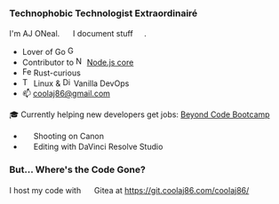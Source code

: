 ### Technophobic Technologist Extraordinairé

I'm AJ ONeal. <img src="https://git.coolaj86.com/img/favicon.png" alt="" width="16" /> I document stuff <img src="https://commonmark.org/images/markdown-mark-apple-touch.png" alt="" width="16" />.

- Lover of Go <img src="https://golang.org/favicon.ico" alt="Golang favicon" width="16" />
- Contributor to <img src="https://nodejs.org/static/images/favicons/favicon.ico" alt="Node.js favicon" width="16" /> [Node.js core](https://github.com/nodejs/node/commits?author=solderjs)
- <img src="https://rustacean.net/favicon.png" alt="Ferris (Rust Mascot) favicon" width="16" /> Rust-curious
- <img src="https://www.kernel.org/theme/images/logos/favicon.png" alt="Tux (Linux Mascot) favicon" width="16" /> Linux & <img src="https://www.digitalocean.com/favicon.ico" alt="Digital Ocean favicon" width="16" /> Vanilla DevOps
- 📫 coolaj86@gmail.com

🎓 Currently helping new developers get jobs: [Beyond Code Bootcamp](https://beyondcodebootcamp.com)

- <img src="https://img2.pngio.com/canon-camera-png-download-500500-free-transparent-canon-eos-canon-eos-1100d-png-900_500.jpg" width="16" /> Shooting on Canon
- <img src="https://www.kindpng.com/picc/m/13-130854_davinci-resolve-icon-davinci-resolve-logo-transparent-hd.png" width="16" /> Editing with DaVinci Resolve Studio

### But... Where's the Code Gone?

I host my code with <img src="https://gitea.io/images/favicon.png" alt="" width="16" /> Gitea at https://git.coolaj86.com/coolaj86/
